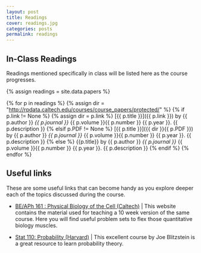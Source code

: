 ```yaml
---
layout: post
title: Readings
cover: readings.jpg
categories: posts
permalink: readings
---
```


## In-Class Readings

Readings mentioned specifically in class will be listed here as the course progresses.

{% assign readings = site.data.papers %}

{% for p in readings %}
{% assign dir = "http://rpdata.caltech.edu/courses/course_papers/protected/" %}
{% if p.link != None %}
{% assign dir = p.link %}
[{{ p.title }}]({{ p.link }}) by {{ p.author }} *{{ p.journal }}* {{ p.volume }}{{ p.number }} {{ p.year }}. {{ p.description }}
{% elsif p.PDF != None %}
[{{ p.title }}]({{ dir }}{{ p.PDF }}) by {{ p.author }} *{{ p.journal }}* {{ p.volume }}{{ p.number }} {{ p.year }}. {{ p.description }}
{% else %}
{{p.title}} by {{ p.author }} *{{ p.journal }}* {{ p.volume }}{{ p.number }} {{ p.year }}. {{ p.description }}
{% endif %}
{% endfor %}


## Useful links

These are some useful links that can become handy as you explore deeper each of the topics discussed during the course.

* [BE/APh 161 : Physical Biology of the Cell (Caltech)](http://beaph161.caltech.edu/2018/) | This website contains the material used for teaching a 10 week version of the same course. Here you will find useful problem sets to flex those quantitative biology muscles.

* [Stat 110: Probability (Harvard)](https://projects.iq.harvard.edu/stat110/home) | This excellent course by Joe Blitzstein is a great resource to learn probability theory.
